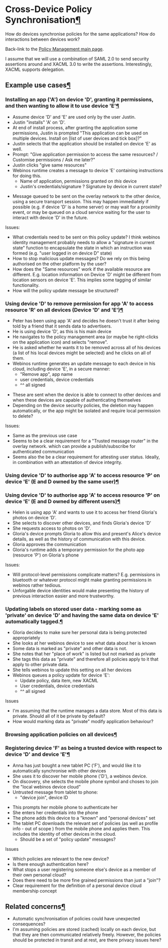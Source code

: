 Cross-Device Policy Synchronisation[¶](#Cross-Device-Policy-Synchronisation)
============================================================================

How do devices synchronise policies for the same applications? How do
interactions between devices work?

Back-link to the [Policy Management main
page](Policy%20Management%20main%20page.html).

I assume that we will use a combination of SAML 2.0 to send security
assertions around and XACML 3.0 to write the assertions. Interestingly,
XACML supports delegation.

Example use cases[¶](#Example-use-cases)
----------------------------------------

### Installing an app ('A') on device 'D', granting it permissions, and then wanting to allow it to use device 'E'[¶](#Installing-an-app-A-on-device-D-granting-it-permissions-and-then-wanting-to-allow-it-to-use-device-E)

-   Assume device 'D' and 'E' are used only by the user Justin.
-   Justin "installs" 'A' on 'D'.
-   At end of install process, after granting the application some
    permissions, Justin is prompted "This application can be used on
    multiple devices. Install on [list of user devices and tick box]?"
-   Justin selects that the application should be installed on device
    'E' as well.
-   Prompt: "Give application permission to access the same resources? /
    Customise permissions / Ask me later?"
-   Justin clicks "give same resources"
-   Webinos runtime creates a message to device 'E' containing
    instructions for doing this.
    -   Name of application, permissions granted on *this* device
    -   Justin's credentials/signature ? Signature by device in current
        state?

<!-- -->

-   Message queued to be sent on the overlay network to the other
    device, using a secure transport session. This may happen
    immediately if possible (e.g. if device 'D' is a home server) or may
    wait for a proximity event, or may be queued on a cloud service
    waiting for the user to interact with device 'D' in the future.

Issues:

-   What credentials need to be sent on this policy update? I think
    webinos identity management probably needs to allow a "signature in
    current state" function to encapsulate the state in which an
    instruction was formed (e.g. "user logged in on device D" state)
-   How to stop malicious update messages? Do we rely on this being
    authorised on the other platform by the user?
-   How does the "Same resources" work if the available resource are
    different. E.g. location information on Device 'D' might be
    different from location sensors on device 'E'. This implies some
    tagging of similar functionality.
-   How will the policy update message be structured?

### Using device 'D' to remove permission for app 'A' to access resource 'R' on all devices (Device 'D' and 'E')[¶](#Using-device-D-to-remove-permission-for-app-A-to-access-resource-R-on-all-devices-Device-D-and-E)

-   Peter has been using app 'A' and decides he doesn't trust it after
    being told by a friend that it sends data to advertisers.
-   He is using device 'D', as this is his main device
-   He navigates to the policy management area (or maybe he right-clicks
    on the application icon) and selects "remove".
-   He is asked whether he wants it to be removed across all of his
    devices (a list of his local devices might be selected) and he
    clicks on all of them.
-   Webinos runtime generates an update message to each device in his
    cloud, including device 'E', in a secure manner:
    -   "Remove app", app name
    -   user credentials, device credentials
    -   \^\^ all signed

<!-- -->

-   These are sent when the device is able to connect to other devices
    and when these devices are capable of authenticating themselves
-   Depending on the device security policies, the deletion may happen
    automatically, or the app might be isolated and require local
    permission to delete?

Issues:

-   Same as the previous use case
-   Seems to be a clear requirement for a "Trusted message router" in
    the overlay network. which can provide a publish/subscribe for
    authenticated communication
-   Seems also the be a clear requirement for attesting user status.
    Ideally, in combination with an attestation of device integrity.

### Using device 'D' to authorise app 'A' to access resource 'P' on device 'E' (E and D owned by the same user)[¶](#Using-device-D-to-authorise-app-A-to-access-resource-P-on-device-E-E-and-D-owned-by-the-same-user)

### Using device 'D' to authorise app 'A' to access resource 'P' on device 'E' (E and D owned by different users)[¶](#Using-device-D-to-authorise-app-A-to-access-resource-P-on-device-E-E-and-D-owned-by-different-users)

-   Helen is using app 'A' and wants to use it to access her friend
    Gloria's photos on device 'D'.
-   She selects to discover other devices, and finds Gloria's device 'D'
-   She requests access to photos on 'D'.
-   Gloria's device prompts Gloria to allow this and present's Alice's
    device details, as well as the history of communication with this
    device.
-   Gloria approves the communication
-   Gloria's runtime adds a temporary permission for the photo app
    (resource 'P') on Gloria's phone

Issues:

-   Will protocol-level permissions complicate matters? E.g. permissions
    in bluetooth or whatever protocol might make granting permissions in
    webinos rather tedious.
-   Unforgable device identities would make presenting the history of
    previous interaction easier and more trustworthy.

### Updating labels on stored user data - marking some as 'private' on device 'D' and having the same data on device 'E' automatically tagged.[¶](#Updating-labels-on-stored-user-data-marking-some-as-private-on-device-D-and-having-the-same-data-on-device-E-automatically-tagged)

-   Gloria decides to make sure her personal data is being protected
    appropriately
-   She looks at her webinos device to see what data about her is known
-   Some data is marked as "private" and other data is not.
-   She notes that her "place of work" is listed but not marked as
    private
-   She tags this data as "private" and therefore all policies apply to
    it that apply to other private data.
-   She tells webinos to update this setting on all her devices
-   Webinos queues a policy update for device 'E':
    -   Update policy, data item, new XACML
    -   User credentials, device credentials
    -   \^\^ all signed

Issues

-   I'm assuming that the runtime manages a data store. Most of this
    data is private. Should all of it be private by default?
-   How would marking data as "private" modify application behaviour?

### Browsing application policies on all devices[¶](#Browsing-application-policies-on-all-devices)

### Registering device 'F' as being a trusted device with respect to device 'D' and device 'E'[¶](#Registering-device-F-as-being-a-trusted-device-with-respect-to-device-D-and-device-E)

-   Anna has just bought a new tablet PC ('F'), and would like it to
    automatically synchronise with other devices
-   She uses it to discover her mobile phone ('D'), a webinos device.
-   On discovery, she selects the mobile phone symbol and choses to join
    the "local webinos device cloud"
-   Untrusted message from tablet to phone:
    -   "device join", device ID

<!-- -->

-   This prompts her mobile phone to authenticate her
-   She enters her credentials into the phone
-   The phone adds this device to a "known" and "personal devices" set
-   The tablet PC downloads the relevant set of policies (as well as
    profile info - out of scope ) from the mobile phone and applies
    them. This includes the identity of other devices in the cloud.
    -   Should be a set of "policy update" messages?

Issues

-   Which policies are relevant to the new device?
-   Is there enough authentication here?
-   What stops a user registering someone else's device as a member of
    their own personal cloud?
-   Does there need to be more fine grained permissions than just a
    "join"?
-   Clear requirement for the definition of a personal device cloud
    membership concept

Related concerns[¶](#Related-concerns)
--------------------------------------

-   Automatic synchronisation of policies could have unexpected
    consequences?
-   I'm assuming policies are stored (cached) locally on each device,
    but that they are then communicated relatively freely. However, the
    policies should be protected in transit and at rest, are there
    privacy issues here?

